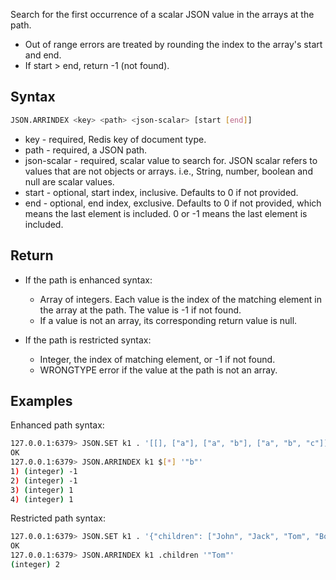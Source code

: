 Search for the first occurrence of a scalar JSON value in the arrays at the path.


* Out of range errors are treated by rounding the index to the array's start and end.
* If start > end, return -1 (not found).

## Syntax

```bash
JSON.ARRINDEX <key> <path> <json-scalar> [start [end]]
```

* key - required, Redis key of document type.
* path - required, a JSON path.
* json-scalar - required, scalar value to search for. JSON scalar refers to values that are not objects or arrays.
  i.e., String, number, boolean and null are scalar values.
* start - optional, start index, inclusive. Defaults to 0 if not provided.
* end - optional, end index, exclusive. Defaults to 0 if not provided, which means the last element is included.
  0 or -1 means the last element is included.

## Return

* If the path is enhanced syntax:
    * Array of integers. Each value is the index of the matching element in the array at the path. The value is -1 if not found.
    * If a value is not an array, its corresponding return value is null.

* If the path is restricted syntax:
    * Integer, the index of matching element, or -1 if not found.
    * WRONGTYPE error if the value at the path is not an array.

## Examples

Enhanced path syntax:

```bash
127.0.0.1:6379> JSON.SET k1 . '[[], ["a"], ["a", "b"], ["a", "b", "c"]]'
OK
127.0.0.1:6379> JSON.ARRINDEX k1 $[*] '"b"'
1) (integer) -1
2) (integer) -1
3) (integer) 1
4) (integer) 1
```

Restricted path syntax:

```bash
127.0.0.1:6379> JSON.SET k1 . '{"children": ["John", "Jack", "Tom", "Bob", "Mike"]}'
OK
127.0.0.1:6379> JSON.ARRINDEX k1 .children '"Tom"'
(integer) 2
```
